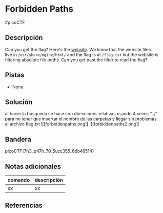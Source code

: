 # Forbidden Paths
#picoCTF 
## Descripción
Can you get the flag? Here's the [website](http://saturn.picoctf.net:52278/). We know that the website files live in `/usr/share/nginx/html/` and the flag is at `/flag.txt` but the website is filtering absolute file paths. Can you get past the filter to read the flag?

## Pistas 
+ None

## Solución
al hacer la busqueda se hace con direcciones relativas usando 4 veces "../" para no tener que insertar el nombre de las carpetas y llegar sin problemas al archivo flag.txt
![[forbiddenpaths.png]]
![[forbiddenpaths2.png]]
## Bandera
picoCTF{7h3_p47h_70_5ucc355_6db46514}

## Notas adicionales
| comando | descripción |
|------------|---------------|
| xx | xx |

## Referencias
